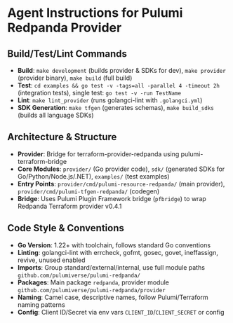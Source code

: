 # Agent Instructions for Pulumi Redpanda Provider

## Build/Test/Lint Commands
- **Build**: `make development` (builds provider & SDKs for dev), `make provider` (provider binary), `make build` (full build)
- **Test**: `cd examples && go test -v -tags=all -parallel 4 -timeout 2h` (integration tests), single test: `go test -v -run TestName`
- **Lint**: `make lint_provider` (runs golangci-lint with `.golangci.yml`)
- **SDK Generation**: `make tfgen` (generates schemas), `make build_sdks` (builds all language SDKs)

## Architecture & Structure  
- **Provider**: Bridge for terraform-provider-redpanda using pulumi-terraform-bridge
- **Core Modules**: `provider/` (Go provider code), `sdk/` (generated SDKs for Go/Python/Node.js/.NET), `examples/` (test examples)
- **Entry Points**: `provider/cmd/pulumi-resource-redpanda/` (main provider), `provider/cmd/pulumi-tfgen-redpanda/` (codegen)
- **Bridge**: Uses Pulumi Plugin Framework bridge (`pfbridge`) to wrap Redpanda Terraform provider v0.4.1

## Code Style & Conventions
- **Go Version**: 1.22+ with toolchain, follows standard Go conventions
- **Linting**: golangci-lint with errcheck, gofmt, gosec, govet, ineffassign, revive, unused enabled  
- **Imports**: Group standard/external/internal, use full module paths `github.com/pulumiverse/pulumi-redpanda/`
- **Packages**: Main package `redpanda`, provider module `github.com/pulumiverse/pulumi-redpanda/provider`
- **Naming**: Camel case, descriptive names, follow Pulumi/Terraform naming patterns
- **Config**: Client ID/Secret via env vars `CLIENT_ID`/`CLIENT_SECRET` or config
